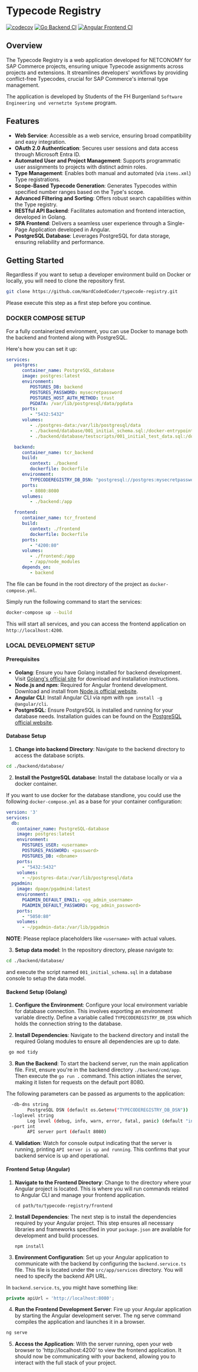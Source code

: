 # Typecode Registry

[![codecov](https://codecov.io/gh/HardCodedCoder/Typecode-Registry/graph/badge.svg?token=99U8FRKVD7)](https://codecov.io/gh/HardCodedCoder/Typecode-Registry)
[![Go Backend CI](https://github.com/HardCodedCoder/Typecode-Registry/actions/workflows/go.yml/badge.svg?branch=main)](https://github.com/HardCodedCoder/Typecode-Registry/actions/workflows/go.yml)
[![Angular Frontend CI](https://github.com/HardCodedCoder/Typecode-Registry/actions/workflows/angular.yml/badge.svg?branch=main)](https://github.com/HardCodedCoder/Typecode-Registry/actions/workflows/angular.yml)

## Overview
The Typecode Registry is a web application developed for NETCONOMY for SAP Commerce projects, ensuring unique Typecode assignments across projects and extensions. It streamlines developers' workflows by providing conflict-free Typecodes, crucial for SAP Commerce's internal type management.

The application is developed by Students of the FH Burgenland `Software Engineering und vernetzte Systeme` program.

## Features
- **Web Service**: Accessible as a web service, ensuring broad compatibility and easy integration.
- **OAuth 2.0 Authentication**: Secures user sessions and data access through Microsoft Entra ID.
- **Automated User and Project Management**: Supports programmatic user assignments to projects with distinct admin roles.
- **Type Management**: Enables both manual and automated (via `items.xml`) Type registrations.
- **Scope-Based Typecode Generation**: Generates Typecodes within specified number ranges based on the Type's scope.
- **Advanced Filtering and Sorting**: Offers robust search capabilities within the Type registry.
- **RESTful API Backend**: Facilitates automation and frontend interaction, developed in Golang.
- **SPA Frontend**: Delivers a seamless user experience through a Single-Page Application developed in Angular.
- **PostgreSQL Database**: Leverages PostgreSQL for data storage, ensuring reliability and performance.

## Getting Started

Regardless if you want to setup a developer environment build on Docker or locally, you will need to clone the repository first.

 ```bash
 git clone https://github.com/HardCodedCoder/typecode-registry.git
```

Please execute this step as a first step before you continue.

### DOCKER COMPOSE SETUP ###

For a fully containerized environment, you can use Docker to manage both the backend and frontend along with PostgreSQL.

Here's how you can set it up:

```yml
services:
   postgres:
      container_name: PostgreSQL_database
      image: postgres:latest
      environment:
         POSTGRES_DB: backend
         POSTGRES_PASSWORD: mysecretpassword
         POSTGRES_HOST_AUTH_METHOD: trust
         PGDATA: /var/lib/postgresql/data/pgdata
      ports:
         - "5432:5432"
      volumes:
         - ./postgres-data:/var/lib/postgresql/data
         - ./backend/database/001_initial_schema.sql:/docker-entrypoint-initdb.d/001_initial_schema.sql
         - ./backend/database/testscripts/001_initial_test_data.sql:/docker-entrypoint-initdb.d/001_initial_test_data.sql

   backend:
      container_name: tcr_backend
      build:
         context: ./backend
         dockerfile: Dockerfile
      environment:
         TYPECODEREGISTRY_DB_DSN: "postgresql://postgres:mysecretpassword@postgres:5432/backend?sslmode=disable"
      ports:
         - 8080:8080
      volumes:
         - ./backend:/app

   frontend:
      container_name: tcr_frontend
      build:
         context: ./frontend
         dockerfile: Dockerfile
      ports:
         - "4200:80"
      volumes:
         - ./frontend:/app
         - /app/node_modules
      depends_on:
         - backend
```

The file can be found in the root directory of the project as `docker-compose.yml`.

Simply run the following command to start the services:

```bash
docker-compose up --build
```

This will start all services, and you can access the frontend application on `http://localhost:4200`.


### LOCAL DEVELOPMENT SETUP ###

#### Prerequisites
- **Golang**: Ensure you have Golang installed for backend development. Visit [Golang's official site](https://golang.org/dl/) for download and installation instructions.
- **Node.js and npm**: Required for Angular frontend development. Download and install from [Node.js official website](https://nodejs.org/).
- **Angular CLI**: Install Angular CLI via npm with `npm install -g @angular/cli`.
- **PostgreSQL**: Ensure PostgreSQL is installed and running for your database needs. Installation guides can be found on the [PostgreSQL official website](https://www.postgresql.org/download/).

#### Database Setup ####

1. **Change into backend Directory**: Navigate to the backend directory to access the database scripts.

```bash
cd ./backend/database/
```
2. **Install the PostgreSQL database**: Install the database locally or via a docker container.

If you want to use docker for the database standlone, you could use the following `docker-compose.yml` as a base for your container configuration: 

```yml
version: '3'
services:
  db:
    container_name: PostgreSQL-database
    image: postgres:latest
    environment:
      POSTGRES_USER: <username>
      POSTGRES_PASSWORD: <password>
      POSTGRES_DB: <dbname>
    ports:
      - "5432:5432"
    volumes:
      - ~/postgres-data:/var/lib/postgresql/data
  pgadmin:
    image: dpage/pgadmin4:latest
    environment:
      PGADMIN_DEFAULT_EMAIL: <pg_admin_username>
      PGADMIN_DEFAULT_PASSWORD: <pg_admin_password>
    ports:
      - "5050:80"
    volumes:
      - ~/pgadmin-data:/var/lib/pgadmin
```

**NOTE**: Please replace placeholders like `<username>` with actual values. 

3. **Setup data model**: In the repository directory, please navigate to:

```bash
cd ./backend/database/
```

and execute the script named `001_initial_schema.sql` in a database console to setup the data model. 

#### Backend Setup (Golang)


1. **Configure the Environment**: Configure your local environment variable for database connection. This involves exporting an environment variable directly. Define a variable called `TYPECODEREGISTRY_DB_DSN` which holds the connection string to the database.

2. **Install Dependencies**: Navigate to the backend directory and install the required Golang modules to ensure all dependencies are up to date.

   
```bash
 go mod tidy
```

3. **Run the Backend**: To start the backend server, run the main application file. First, ensure you're in the backend directory `./backend/cmd/app`. Then execute the `go run .` command. This action initiates the server, making it listen for requests on the default port 8080.

The following parameters can be passed as arguments to the application: 

```bash
  -db-dns string
        PostgreSQL DSN (default os.Getenv("TYPECODEREGISTRY_DB_DSN"))
  -loglevel string
        Log level (debug, info, warn, error, fatal, panic) (default "info")
  -port int
        API server port (default 8080)
```

4. **Validation**: Watch for console output indicating that the server is running, printing `API server is up and running`. This confirms that your backend service is up and operational.

#### Frontend Setup (Angular)

1. **Navigate to the Frontend Directory**: Change to the directory where your Angular project is located. This is where you will run commands related to Angular CLI and manage your frontend application.

   `cd path/to/typecode-registry/frontend`

2. **Install Dependencies**: The next step is to install the dependencies required by your Angular project. This step ensures all necessary libraries and frameworks specified in your `package.json` are available for development and build processes.

   `npm install`

3. **Environment Configuration**: Set up your Angular application to communicate with the backend by configuring the `backend.service.ts` file. This file is located under the `src/app/services` directory. You will need to specify the backend API URL.

In `backend.service.ts`, you might have something like:

```typescript
private apiUrl = 'http://localhost:8080';
```

4. **Run the Frontend Development Server**: Fire up your Angular application by starting the Angular development server. The ng serve command compiles the application and launches it in a browser.

```bash
ng serve
```

5. **Access the Application**: With the server running, open your web browser to 'http://localhost:4200' to view the frontend application. It should now be communicating with your backend, allowing you to interact with the full stack of your project.
